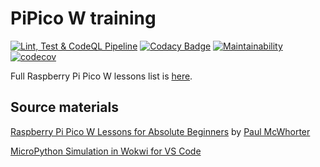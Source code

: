 # PiPico W training

[![Lint, Test & CodeQL Pipeline](https://github.com/ikostan/pico/actions/workflows/test_and_lint_pipeline.yml/badge.svg?branch=master)](https://github.com/ikostan/pico/actions/workflows/unitest_and_lint_pipeline.yml)
[![Codacy Badge](https://app.codacy.com/project/badge/Grade/1be92dcf40834e51bced743c6f8bbec6)](https://app.codacy.com/gh/ikostan/pico/dashboard?utm_source=gh&utm_medium=referral&utm_content=&utm_campaign=Badge_grade)
[![Maintainability](https://api.codeclimate.com/v1/badges/10d3376c6ce70ffc363a/maintainability)](https://codeclimate.com/github/ikostan/pico/maintainability)
[![codecov](https://codecov.io/gh/ikostan/pico/graph/badge.svg?token=UV5L6GPUG8)](https://codecov.io/gh/ikostan/pico)

Full Raspberry Pi Pico W lessons list is [here](https://github.com/ikostan/pico/tree/master/lessons).

## Source materials

[Raspberry Pi Pico W Lessons for Absolute Beginners](https://www.youtube.com/playlist?list=PLGs0VKk2DiYz8js1SJog21cDhkBqyAhC5)
by [Paul McWhorter](https://www.youtube.com/c/mcwhorpj/playlists)

[MicroPython Simulation in Wokwi for VS Code](https://github.com/ikostan/pico/tree/master/WOKWI)
